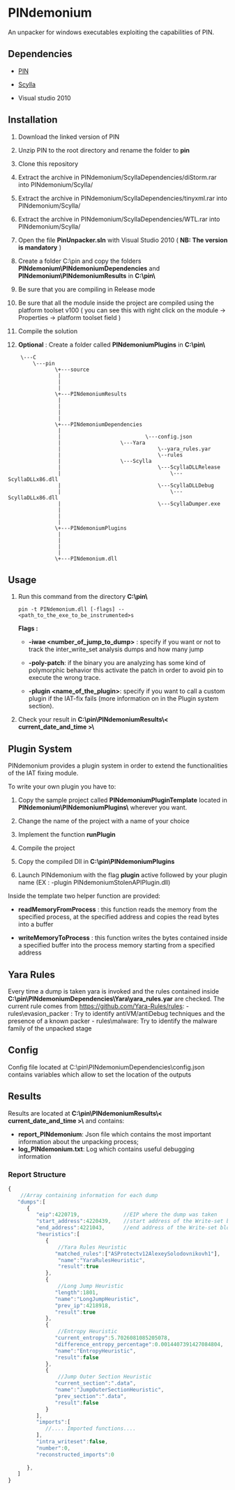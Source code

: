 # PINdemonium
An unpacker for windows executables exploiting the capabilities of PIN.

## Dependencies

* [PIN](http://software.intel.com/sites/landingpage/pintool/downloads/pin-2.14-71313-msvc10-windows.zip)

* [Scylla](https://github.com/NtQuery/Scylla) 

* Visual studio 2010



## Installation

1. Download the linked version of PIN

2. Unzip PIN to the root directory and rename the folder to **pin**

3. Clone this repository

4. Extract the archive in PINdemonium/ScyllaDependencies/diStorm.rar into PINdemonium/Scylla/

5. Extract the archive in PINdemonium/ScyllaDependencies/tinyxml.rar into PINdemonium/Scylla/

6. Extract the archive in PINdemonium/ScyllaDependencies/WTL.rar into PINdemonium/Scylla/

5. Open the file **PinUnpacker.sln** with Visual Studio 2010 ( **NB: The version is mandatory** )

6. Create a folder C:\\pin and copy the folders **PINdemonium\PINdemoniumDependencies** and **PINdemonium\PINdemoniumResults** in **C:\pin\\**

7. Be sure that you are compiling in Release mode 

8. Be sure that all the module inside the project are compiled using the platform toolset v100 ( you can see this with right click on the module -> Properties -> platform toolset field )

9. Compile the solution

10. **Optional** : Create a folder called **PINdemoniumPlugins** in **C:\pin\\**

```
	\---C
	    \---pin
			   \+---source
			   	| 	     
			   	|
			   	|
			   \+---PINdemoniumResults
			   	|
			   	|
			   	|
			   	|
			   \+---PINdemoniumDependencies 
			   	|						  
			   	|			              	\---config.json
			   	|					\---Yara
			   	|								\--yara_rules.yar
			   	|								\--rules
			   	|					\---Scylla
			   	|								\---ScyllaDLLRelease
			   	|									\---ScyllaDLLx86.dll
			   	|								\---ScyllaDLLDebug
			   	|									\---ScyllaDLLx86.dll
			   	|								\---ScyllaDumper.exe
			   	|
			   	|
			   	|
			   \+---PINdemoniumPlugins
			   	|
			   	|
			   	|
			   	|
			   \+---PINdemonium.dll
```

## Usage

1. Run this command from the directory **C:\pin\\**

	```
	pin -t PINdemonium.dll [-flags] -- <path_to_the_exe_to_be_instrumented>s
	```

	**Flags :**
	- **-iwae <number_of_jump_to_dump>** : specify if you want or not to track the inter_write_set analysis dumps and how many jump
		

	- **-poly-patch**: if the binary you are analyzing has some kind of polymorphic behavior this activate the patch in order to avoid pin to execute the wrong trace.


	- **-plugin <name_of_the_plugin>**: specify if you want to call a custom plugin if the IAT-fix fails (more information on in the Plugin system section).

2. Check your result in **C:\pin\PINdemoniumResults\\< current_date_and_time >\\**

## Plugin System
PINdemonium provides a plugin system in order to extend the functionalities of the IAT fixing module.

To write your own plugin you have to:

1. Copy the sample project called **PINdemoniumPluginTemplate** located in **PINdemonium\PINdemoniumPlugins\\**  wherever you want.

2. Change the name of the project with a name of your choice

3. Implement the function **runPlugin**

4. Compile the project

5. Copy the compiled Dll in **C:\pin\PINdemoniumPlugins**

6. Launch PINdemonium with the flag **plugin** active followed by your plugin name (EX : -plugin PINdemoniumStolenAPIPlugin.dll)

Inside the template two helper function are provided:

- **readMemoryFromProcess** : this function reads the memory from the specified process, at the specified address and copies the read bytes into a buffer

- **writeMemoryToProcess** : this function writes the bytes contained inside a specified buffer into the process memory starting from a specified address

## Yara Rules
Every time a dump is taken yara is invoked and the rules contained inside **C:\pin\PINdemoniumDependencies\Yara\yara_rules.yar** are checked. The current rule comes from https://github.com/Yara-Rules/rules:
	- rules\evasion_packer : Try to identify antiVM/antiDebug techniques and the presence of a known packer
	- rules\malware: Try to identify the malware family of the unpacked stage
## Config
Config file located at C:\pin\PINdemoniumDependencies\config.json contains variables which allow to set the location of the outputs

## Results
Results are located at **C:\pin\PINdemoniumResults\\< current_date_and_time >\\** and contains:
- **report_PINdemonium**: Json file which contains the most important information about the unpacking process;
- **log_PINdemonium.txt**: Log which contains useful debugging information

### Report Structure
```javascript
{  
	//Array containing information for each dump
   "dumps":[             
      {  
         "eip":4220719,         	 //EIP where the dump was taken     
         "start_address":4220439,	 //start address of the Write-set block
         "end_address":4221043,		 //end address of the Write-set block
         "heuristics":[
            {	
            	//Yara Rules Heuristic
               "matched_rules":["ASProtectv12AlexeySolodovnikovh1"],
                "name":"YaraRulesHeuristic",
                "result":true
            },
            {  
            	//Long Jump Heuristic
               "length":1801,					
               "name":"LongJumpHeuristic",
               "prev_ip":4218918,
               "result":true
            },
            {  
            	//Entropy Heuristic
               "current_entropy":5.7026081085205078,    
               "difference_entropy_percentage":0.0014407391427084804,
               "name":"EntropyHeuristic",
               "result":false
            },
            {  
            	//Jump Outer Section Heuristic
               "current_section":".data",			
               "name":"JumpOuterSectionHeuristic",
               "prev_section":".data",
               "result":false
            }
         ],
         "imports":[  
			//.... Imported functions....
         ],
         "intra_writeset":false,
         "number":0,
         "reconstructed_imports":0
       
      },
   ]
}
```

